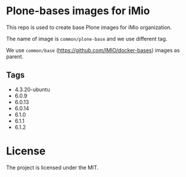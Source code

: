 # Plone-bases images for iMio

This repo is used to create base Plone images for iMio organization.

The name of image is `common/plone-base` and we use different tag.

We use `common/base` (https://github.com/IMIO/docker-bases) images as parent.

## Tags
+ 4.3.20-ubuntu
+ 6.0.9
+ 6.0.13
+ 6.0.14
+ 6.1.0
+ 6.1.1
+ 6.1.2

# License

The project is licensed under the MIT.
